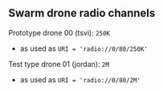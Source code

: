 ## Swarm drone radio channels 

Prototype drone 00 (tsvi): ``250K``
- as used as ``URI = 'radio://0/80/250K'``

Test type drone 01 (jordan): ``2M``
- as used as ``URI = 'radio://0/80/2M'``
